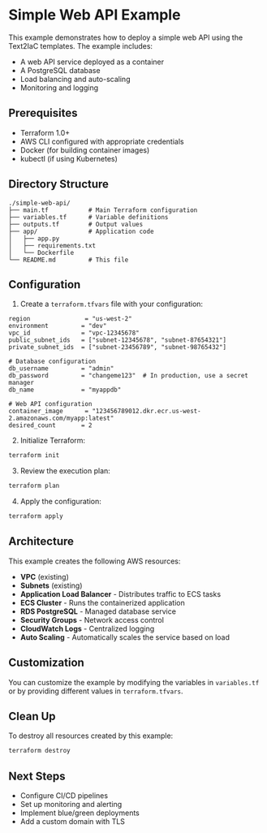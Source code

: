 # Simple Web API Example

This example demonstrates how to deploy a simple web API using the Text2IaC templates. The example includes:

- A web API service deployed as a container
- A PostgreSQL database
- Load balancing and auto-scaling
- Monitoring and logging

## Prerequisites

- Terraform 1.0+
- AWS CLI configured with appropriate credentials
- Docker (for building container images)
- kubectl (if using Kubernetes)

## Directory Structure

```
./simple-web-api/
├── main.tf           # Main Terraform configuration
├── variables.tf      # Variable definitions
├── outputs.tf        # Output values
├── app/              # Application code
│   ├── app.py
│   ├── requirements.txt
│   └── Dockerfile
└── README.md         # This file
```

## Configuration

1. Create a `terraform.tfvars` file with your configuration:

```hcl
region               = "us-west-2"
environment         = "dev"
vpc_id              = "vpc-12345678"
public_subnet_ids   = ["subnet-12345678", "subnet-87654321"]
private_subnet_ids  = ["subnet-23456789", "subnet-98765432"]

# Database configuration
db_username         = "admin"
db_password         = "changeme123"  # In production, use a secret manager
db_name             = "myappdb"

# Web API configuration
container_image      = "123456789012.dkr.ecr.us-west-2.amazonaws.com/myapp:latest"
desired_count       = 2
```

2. Initialize Terraform:

```bash
terraform init
```

3. Review the execution plan:

```bash
terraform plan
```

4. Apply the configuration:

```bash
terraform apply
```

## Architecture

This example creates the following AWS resources:

- **VPC** (existing)
- **Subnets** (existing)
- **Application Load Balancer** - Distributes traffic to ECS tasks
- **ECS Cluster** - Runs the containerized application
- **RDS PostgreSQL** - Managed database service
- **Security Groups** - Network access control
- **CloudWatch Logs** - Centralized logging
- **Auto Scaling** - Automatically scales the service based on load

## Customization

You can customize the example by modifying the variables in `variables.tf` or by providing different values in `terraform.tfvars`.

## Clean Up

To destroy all resources created by this example:

```bash
terraform destroy
```

## Next Steps

- Configure CI/CD pipelines
- Set up monitoring and alerting
- Implement blue/green deployments
- Add a custom domain with TLS
